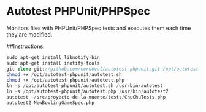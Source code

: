 # Autotest PHPUnit/PHPSpec

Monitors files with PHPUnit/PHPSpec tests and executes them each time they are modified.

##Instructions:

```php
sudo apt-get install libnotify-bin
sudo apt-get install inotify-tools
git clone git://github.com/cordoval/autotest-phpunit.git /opt/autotest-phpunit
chmod +x /opt/autotest-phpunit/autotest.sh
chmod +x /opt/autotest-phpunit/autotest.php
ln -s /opt/autotest-phpunit/autotest.sh /usr/bin/autotest
ln -s /opt/autotest-phpunit/autotest.php /usr/bin/autotest2
autotest ~/src/proyecto-de-la-muerte/tests/ChuChuTests.php
autotest2 NewBowlingGameSpec.php
```